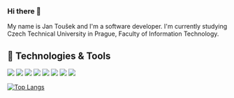 ### Hi there 👋

My name is Jan Toušek and I'm a software developer. I'm currently studying Czech Technical University in Prague, Faculty of Information Technology.

## 🔧 Technologies & Tools
![](https://img.shields.io/badge/OS-Windows-informational?style=flat&logo=windows&logoColor=white&color=2bbc8a)
![](https://img.shields.io/badge/Platform-Azure-informational?style=flat&logo=microsoftazure&logoColor=white&color=2bbc8a)
![](https://img.shields.io/badge/Framework-NET_Core-informational?style=flat&logo=dotnet&logoColor=white&color=2bbc8a)
![](https://img.shields.io/badge/IDE-Visual_Studio-informational?style=flat&logo=visualstudio&logoColor=white&color=2bbc8a)
![](https://img.shields.io/badge/Language-C%23-informational?style=flat&logo=csharp&logoColor=white&color=2bbc8a)
![](https://img.shields.io/badge/Tools-Docker-informational?style=flat&logo=docker&logoColor=white&color=2bbc8a)
![](https://img.shields.io/badge/Database-Microsoft_SQL_Server-informational?style=flat&logo=microsoftsqlserver&logoColor=white&color=2bbc8a)
![](https://img.shields.io/badge/Database-PostgreSQL-informational?style=flat&logo=postgresql&logoColor=white&color=2bbc8a)


[![Top Langs](https://github-readme-stats.vercel.app/api/top-langs/?username=tousekjan)](https://github.com/anuraghazra/github-readme-stats)

<!--
**tousekjan/tousekjan** is a ✨ _special_ ✨ repository because its `README.md` (this file) appears on your GitHub profile.

Here are some ideas to get you started:

- 🔭 I’m currently working on ...
- 🌱 I’m currently learning ...
- 👯 I’m looking to collaborate on ...
- 🤔 I’m looking for help with ...
- 💬 Ask me about ...
- 📫 How to reach me: ...
- 😄 Pronouns: ...
- ⚡ Fun fact: ...
-->
